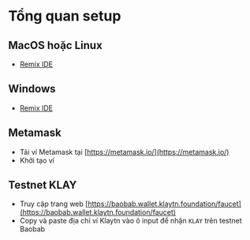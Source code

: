 # Tổng quan setup

## MacOS hoặc Linux
- [Remix IDE](https://remix.ethereum.org/#lang=en&optimize=false&runs=200&evmVersion=null)

## Windows
- [Remix IDE](https://remix.ethereum.org/#lang=en&optimize=false&runs=200&evmVersion=null)

## Metamask
- Tải ví Metamask tại [https://metamask.io/](https://metamask.io/)
- Khởi tạo ví
  
## Testnet KLAY
- Truy cập trang web [https://baobab.wallet.klaytn.foundation/faucet](https://baobab.wallet.klaytn.foundation/faucet)
- Copy và paste địa chỉ ví Klaytn vào ô input để nhận `KLAY` trên testnet Baobab
